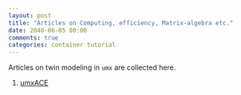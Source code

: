 ```yaml
---
layout: post
title: "Articles on Computing, efficiency, Matrix-algebra etc."
date: 2040-06-05 00:00
comments: true
categories: container tutorial
---
```


<a name="top"></a>
Articles on twin modeling in `umx` are collected here.

1. [umxACE](http://tbates.github.io/models/twins/2020/05/06/Twins-umxACE.html)
